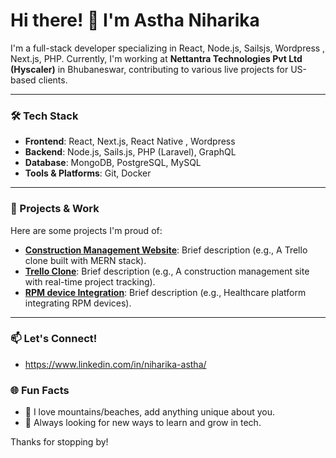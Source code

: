 # Hi there! 👋 I'm Astha Niharika

I'm a full-stack developer specializing in  React, Node.js, Sailsjs, Wordpress , Next.js, PHP. Currently, I'm working at **Nettantra Technologies Pvt Ltd (Hyscaler)** in Bhubaneswar, contributing to various live projects for US-based clients.

---

### 🛠️ Tech Stack
- **Frontend**: React, Next.js, React Native , Wordpress
- **Backend**: Node.js, Sails.js, PHP (Laravel), GraphQL
- **Database**: MongoDB, PostgreSQL, MySQL
- **Tools & Platforms**: Git, Docker

---

### 🚀 Projects & Work
Here are some projects I'm proud of:
- **[Construction Management Website](https://github.com/niharikastha/construction_backend)**: Brief description (e.g., A Trello clone built with MERN stack).
- **[Trello Clone](https://github.com/niharikastha/trello-frontend)**: Brief description (e.g., A construction management site with real-time project tracking).
- **[RPM device Integration](https://github.com/niharikastha/rpm_device-connect)**: Brief description (e.g., Healthcare platform integrating RPM devices).

---

### 📫 Let's Connect!
- https://www.linkedin.com/in/niharika-astha/

### 🌐 Fun Facts
- 🌄 I love mountains/beaches, add anything unique about you.
- 🎉 Always looking for new ways to learn and grow in tech.

Thanks for stopping by!
